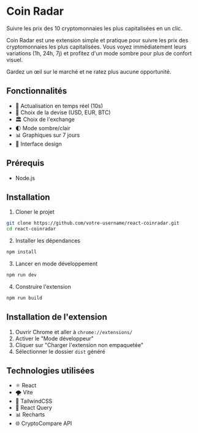 # Coin Radar

Suivre les prix des 10 cryptomonnaies les plus capitalisées en un clic.

Coin Radar est une extension simple et pratique pour suivre les prix des cryptomonnaies les plus capitalisées.
Vous voyez immédiatement leurs variations (1h, 24h, 7j) et profitez d'un mode sombre pour plus de confort visuel.

Gardez un œil sur le marché et ne ratez plus aucune opportunité.

## Fonctionnalités

- 🔄 Actualisation en temps réel (10s)
- 💱 Choix de la devise (USD, EUR, BTC)
- 🏛️ Choix de l'exchange
- 🌓 Mode sombre/clair
- 📊 Graphiques sur 7 jours
- 📱 Interface design

## Prérequis

- Node.js

## Installation

1. Cloner le projet

```bash
git clone https://github.com/votre-username/react-coinradar.git
cd react-coinradar
```

2. Installer les dépendances

```bash
npm install
```

3. Lancer en mode développement

```bash
npm run dev
```

4. Construire l'extension

```bash
npm run build
```

## Installation de l'extension

1. Ouvrir Chrome et aller à `chrome://extensions/`
2. Activer le "Mode développeur"
3. Cliquer sur "Charger l'extension non empaquetée"
4. Sélectionner le dossier `dist` généré

## Technologies utilisées

- ⚛️ React
- 🌪️ Vite
- 🎨 TailwindCSS
- 🔄 React Query
- 📊 Recharts
- 🌐 CryptoCompare API
